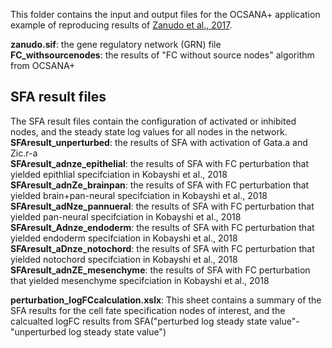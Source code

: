 This folder contains the input and output files for the OCSANA+ application example of reproducing results of [Zanudo et al., 2017](https://www.pnas.org/content/114/28/7234).

**zanudo.sif**: the gene regulatory network (GRN) file</br>
**FC_withsourcenodes**: the results of "FC without source nodes" algorithm from OCSANA+</br>
## SFA result files
The SFA result files contain the configuration of activated or inhibited nodes, and the steady state log values for all nodes in the network. 
**SFAresult_unperturbed**: the results of SFA with activation of Gata.a and Zic.r-a </br>
**SFAresult_adnze_epithelial**: the results of SFA with FC perturbation that yielded epithlial specifciation in Kobayshi et al., 2018</br>
**SFAresult_adnZe_brainpan**: the results of SFA with FC perturbation that yielded brain+pan-neural specifciation in Kobayshi et al., 2018</br>
**SFAresult_adNze_pannueral**: the results of SFA with FC perturbation that yielded pan-neural specifciation in Kobayshi et al., 2018</br>
**SFAresult_Adnze_endoderm**: the results of SFA with FC perturbation that yielded endoderm specifciation in Kobayshi et al., 2018</br>
**SFAresult_aDnze_notochord**: the results of SFA with FC perturbation that yielded notochord specifciation in Kobayshi et al., 2018</br>
**SFAresult_adnZE_mesenchyme**: the results of SFA with FC perturbation that yielded mesenchyme specifciation in Kobayshi et al., 2018</br>



**perturbation_logFCcalculation.xslx**: This sheet contains a summary of the SFA results for the cell fate specification nodes of interest, and the calcualted logFC results from SFA("perturbed log steady state value"-"unperturbed log steady state value")
